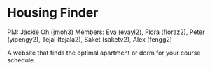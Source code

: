 # Housing Finder

PM: Jackie Oh (jmoh3)
Members: Eva (evayl2), Flora (floraz2), Peter (yipengy2), Tejal (tejala2), Saket (saketv2), Alex (fengg2)

A website that finds the optimal apartment or dorm for your course schedule.

